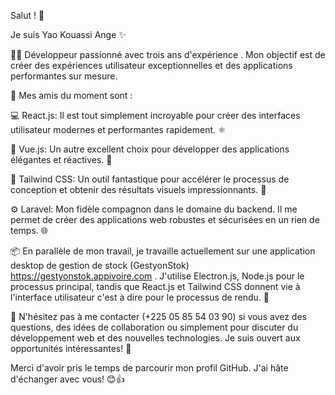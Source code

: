 Salut ! 👋

Je suis Yao Kouassi Ange ✨

👨‍💻 Développeur passionné avec trois ans d'expérience . Mon objectif est de créer des expériences utilisateur exceptionnelles et des applications performantes sur mesure.

🚀 Mes amis du moment sont :

💻 React.js: Il est tout simplement incroyable pour créer des interfaces utilisateur modernes et performantes rapidement. ⚛️

🌟 Vue.js: Un autre excellent choix pour développer des applications élégantes et réactives. 🖖

💨 Tailwind CSS: Un outil fantastique pour accélérer le processus de conception et obtenir des résultats visuels impressionnants. 🎨

⚙️ Laravel: Mon fidèle compagnon dans le domaine du backend. Il me permet de créer des applications web robustes et sécurisées en un rien de temps. 🌐

📦 En parallèle de mon travail, je travaille actuellement sur une application desktop de gestion de stock (GestyonStok) https://gestyonstok.appivoire.com . J'utilise Electron.js, Node.js pour le processus principal, tandis que React.js et Tailwind CSS donnent vie à l'interface utilisateur c'est à dire pour le processus de rendu. 💼

💬 N'hésitez pas à me contacter (+225 05 85 54 03 90) si vous avez des questions, des idées de collaboration ou simplement pour discuter du développement web et des nouvelles technologies. Je suis ouvert aux opportunités intéressantes! 📧

Merci d'avoir pris le temps de parcourir mon profil GitHub. J'ai hâte d'échanger avec vous! 😊👍
